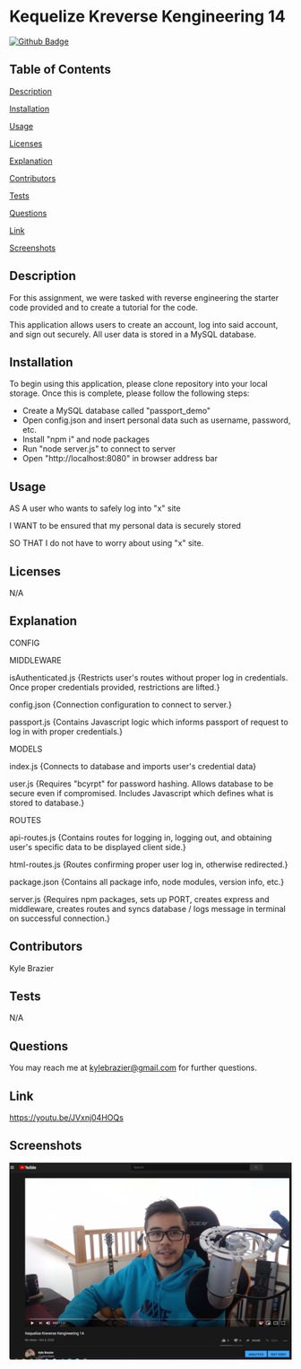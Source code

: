 # Kequelize Kreverse Kengineering 14


[![Github Badge](https://img.shields.io/badge/GitHub-Profile-blueviolet?style=plastic&logo=appveyor)](https://github.com/KBrazier2)


## Table of Contents


[Description](#Description)

[Installation](#Installation)

[Usage](#Usage)

[Licenses](#Licenses)

[Explanation](#Explanation)

[Contributors](#Contributors)

[Tests](#Tests)

[Questions](#Questions)

[Link](#Link)

[Screenshots](#Screenshots)

## Description

For this assignment, we were tasked with reverse engineering the starter code provided and to create a tutorial for the code.

This application allows users to create an account, log into said account, and sign out securely. All user data is stored in a MySQL database.


## Installation

To begin using this application, please clone repository into your local storage. Once this is complete, please follow the following steps:

- Create a MySQL database called "passport_demo"
- Open config.json and insert personal data such as username, password, etc.
- Install "npm i" and node packages
- Run "node server.js" to connect to server
- Open "http://localhost:8080" in browser address bar


## Usage

AS A user who wants to safely log into "x" site

I WANT to be ensured that my personal data is securely stored

SO THAT I do not have to worry about using "x" site.


## Licenses

N/A

## Explanation

CONFIG

MIDDLEWARE

isAuthenticated.js {Restricts user's routes without proper log in credentials. Once proper credentials provided, restrictions are lifted.}

config.json {Connection configuration to connect to server.}

passport.js {Contains Javascript logic which informs passport of request to log in with proper credentials.}

MODELS

index.js {Connects to database and imports user's credential data}

user.js {Requires "bcyrpt" for password hashing. Allows database to be secure even if compromised. Includes Javascript which defines what is stored to database.}

ROUTES

api-routes.js {Contains routes for logging in, logging out, and obtaining user's specific data to be displayed client side.}

html-routes.js {Routes confirming proper user log in, otherwise redirected.}

package.json {Contains all package info, node modules, version info, etc.}

server.js {Requires npm packages, sets up PORT, creates express and middleware, creates routes and syncs database / logs message in terminal on successful connection.}


## Contributors

Kyle Brazier


## Tests

N/A


## Questions

You may reach me at kylebrazier@gmail.com for further questions.

## Link

https://youtu.be/JVxnj04HOQs

## Screenshots
![screenshot1](./2020-10-04.png)

